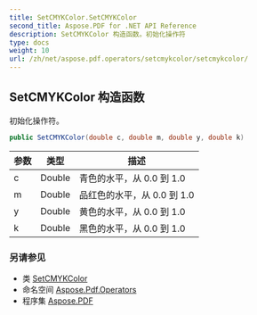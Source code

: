 ```yaml
---
title: SetCMYKColor.SetCMYKColor
second_title: Aspose.PDF for .NET API Reference
description: SetCMYKColor 构造函数。初始化操作符
type: docs
weight: 10
url: /zh/net/aspose.pdf.operators/setcmykcolor/setcmykcolor/
---
```

## SetCMYKColor 构造函数

初始化操作符。

```csharp
public SetCMYKColor(double c, double m, double y, double k)
```

| 参数 | 类型 | 描述 |
| --- | --- | --- |
| c | Double | 青色的水平，从 0.0 到 1.0 |
| m | Double | 品红色的水平，从 0.0 到 1.0 |
| y | Double | 黄色的水平，从 0.0 到 1.0 |
| k | Double | 黑色的水平，从 0.0 到 1.0 |

### 另请参见

* 类 [SetCMYKColor](../)
* 命名空间 [Aspose.Pdf.Operators](../../../aspose.pdf.operators/)
* 程序集 [Aspose.PDF](../../../)